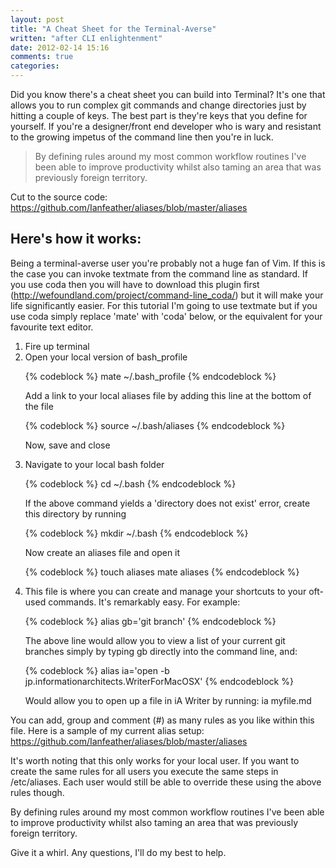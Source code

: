 ```yaml
---
layout: post
title: "A Cheat Sheet for the Terminal-Averse"
written: "after CLI enlightenment"
date: 2012-02-14 15:16
comments: true
categories: 
---
```


<p class="blog-intro">Did you know there's a cheat sheet you can build into Terminal? It's one that allows you to run complex git commands and change directories just by hitting a couple of keys. The best part is they're keys that you define for yourself. If you're a designer/front end developer who is wary and resistant to the growing impetus of the command line then you're in luck.</p>

<blockquote class="pull-quote">By defining rules around my most common workflow routines I've been able to improve productivity whilst also taming an area that was previously foreign territory.</blockquote>

Cut to the source code: <a class="h6" href="https://github.com/Ianfeather/aliases/blob/master/aliases">https://github.com/Ianfeather/aliases/blob/master/aliases</a>

<h2>Here's how it works:</h2>
Being a terminal-averse user you're probably not a huge fan of Vim. If this is the case you can invoke textmate from the command line as standard. If you use coda then you will have to download this plugin first (<a href="http://wefoundland.com/project/command-line_coda/">http://wefoundland.com/project/command-line_coda/</a>) but it will make your life significantly easier. For this tutorial I'm going to use textmate but if you use coda simply replace 'mate' with 'coda' below, or the equivalent for your favourite text editor.
<ol>
	<li>Fire up terminal</li>
	<li>Open your local version of bash_profile

{% codeblock %}
mate ~/.bash_profile
{% endcodeblock %}

Add a link to your local aliases file by adding this line at the bottom of the file

{% codeblock %}
source ~/.bash/aliases
{% endcodeblock %}

Now, save and close</li>
	<li>Navigate to your local bash folder

{% codeblock %}
cd ~/.bash
{% endcodeblock %}

If the above command yields a 'directory does not exist' error, create this directory by running

{% codeblock %}
mkdir ~/.bash
{% endcodeblock %}

Now create an aliases file and open it

{% codeblock %}
touch aliases
mate aliases
{% endcodeblock %}

</li>
	<li>This file is where you can create and manage your shortcuts to your oft-used commands. It's remarkably easy. For example:

{% codeblock %}
alias gb='git branch'
{% endcodeblock %}

The above line would allow you to view a list of your current git branches simply by typing gb directly into the command line, and:

{% codeblock %}
alias ia='open -b jp.informationarchitects.WriterForMacOSX'
{% endcodeblock %}

Would allow you to open up a file in iA Writer by running: ia myfile.md</li>
</ol>
You can add, group and comment (#) as many rules as you like within this file. Here is a sample of my current alias setup: <a href="https://github.com/Ianfeather/aliases/blob/master/aliases">https://github.com/Ianfeather/aliases/blob/master/aliases</a>

It's worth noting that this only works for your local user. If you want to create the same rules for all users you execute the same steps in /etc/aliases. Each user would still be able to override these using the above rules though.

By defining rules around my most common workflow routines I've been able to improve productivity whilst also taming an area that was previously foreign territory.

Give it a whirl. Any questions, I'll do my best to help.